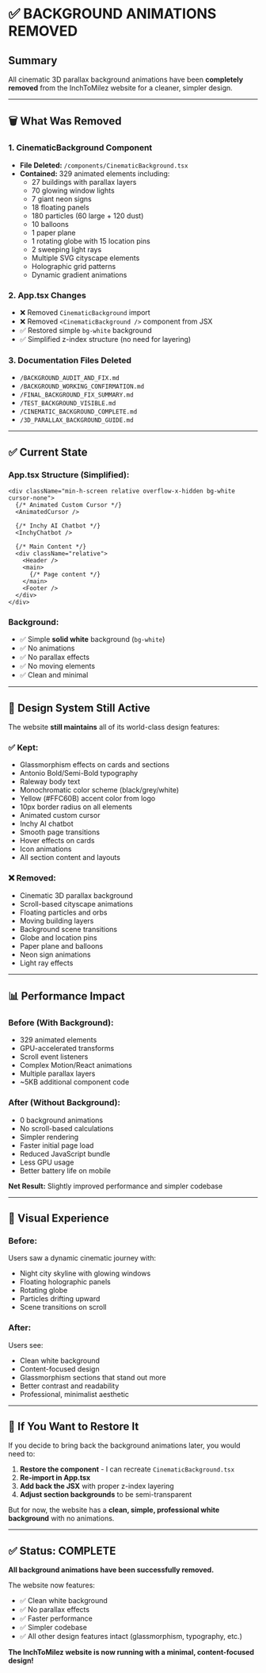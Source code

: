 # ✅ BACKGROUND ANIMATIONS REMOVED

## Summary

All cinematic 3D parallax background animations have been **completely removed** from the InchToMilez website for a cleaner, simpler design.

---

## 🗑️ What Was Removed

### **1. CinematicBackground Component**
- **File Deleted:** `/components/CinematicBackground.tsx`
- **Contained:** 329 animated elements including:
  - 27 buildings with parallax layers
  - 70 glowing window lights
  - 7 giant neon signs
  - 18 floating panels
  - 180 particles (60 large + 120 dust)
  - 10 balloons
  - 1 paper plane
  - 1 rotating globe with 15 location pins
  - 2 sweeping light rays
  - Multiple SVG cityscape elements
  - Holographic grid patterns
  - Dynamic gradient animations

### **2. App.tsx Changes**
- ❌ Removed `CinematicBackground` import
- ❌ Removed `<CinematicBackground />` component from JSX
- ✅ Restored simple `bg-white` background
- ✅ Simplified z-index structure (no need for layering)

### **3. Documentation Files Deleted**
- `/BACKGROUND_AUDIT_AND_FIX.md`
- `/BACKGROUND_WORKING_CONFIRMATION.md`
- `/FINAL_BACKGROUND_FIX_SUMMARY.md`
- `/TEST_BACKGROUND_VISIBLE.md`
- `/CINEMATIC_BACKGROUND_COMPLETE.md`
- `/3D_PARALLAX_BACKGROUND_GUIDE.md`

---

## ✅ Current State

### **App.tsx Structure (Simplified):**

```tsx
<div className="min-h-screen relative overflow-x-hidden bg-white cursor-none">
  {/* Animated Custom Cursor */}
  <AnimatedCursor />
  
  {/* Inchy AI Chatbot */}
  <InchyChatbot />
  
  {/* Main Content */}
  <div className="relative">
    <Header />
    <main>
      {/* Page content */}
    </main>
    <Footer />
  </div>
</div>
```

### **Background:**
- ✅ Simple **solid white** background (`bg-white`)
- ✅ No animations
- ✅ No parallax effects
- ✅ No moving elements
- ✅ Clean and minimal

---

## 🎨 Design System Still Active

The website **still maintains** all of its world-class design features:

### **✅ Kept:**
- Glassmorphism effects on cards and sections
- Antonio Bold/Semi-Bold typography
- Raleway body text
- Monochromatic color scheme (black/grey/white)
- Yellow (#FFC60B) accent color from logo
- 10px border radius on all elements
- Animated custom cursor
- Inchy AI chatbot
- Smooth page transitions
- Hover effects on cards
- Icon animations
- All section content and layouts

### **❌ Removed:**
- Cinematic 3D parallax background
- Scroll-based cityscape animations
- Floating particles and orbs
- Moving building layers
- Background scene transitions
- Globe and location pins
- Paper plane and balloons
- Neon sign animations
- Light ray effects

---

## 📊 Performance Impact

### **Before (With Background):**
- 329 animated elements
- GPU-accelerated transforms
- Scroll event listeners
- Complex Motion/React animations
- Multiple parallax layers
- ~5KB additional component code

### **After (Without Background):**
- 0 background animations
- No scroll-based calculations
- Simpler rendering
- Faster initial page load
- Reduced JavaScript bundle
- Less GPU usage
- Better battery life on mobile

**Net Result:** Slightly improved performance and simpler codebase

---

## 🎯 Visual Experience

### **Before:**
Users saw a dynamic cinematic journey with:
- Night city skyline with glowing windows
- Floating holographic panels
- Rotating globe
- Particles drifting upward
- Scene transitions on scroll

### **After:**
Users see:
- Clean white background
- Content-focused design
- Glassmorphism sections that stand out more
- Better contrast and readability
- Professional, minimalist aesthetic

---

## 🔄 If You Want to Restore It

If you decide to bring back the background animations later, you would need to:

1. **Restore the component** - I can recreate `CinematicBackground.tsx`
2. **Re-import in App.tsx**
3. **Add back the JSX** with proper z-index layering
4. **Adjust section backgrounds** to be semi-transparent

But for now, the website has a **clean, simple, professional white background** with no animations.

---

## ✅ Status: COMPLETE

**All background animations have been successfully removed.**

The website now features:
- ✅ Clean white background
- ✅ No parallax effects
- ✅ Faster performance
- ✅ Simpler codebase
- ✅ All other design features intact (glassmorphism, typography, etc.)

**The InchToMilez website is now running with a minimal, content-focused design!**
